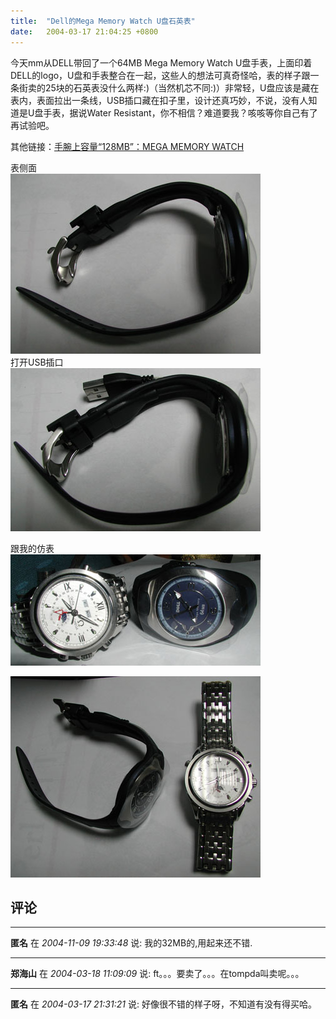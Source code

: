 ```yaml
---
title:  "Dell的Mega Memory Watch U盘石英表"
date:   2004-03-17 21:04:25 +0800
---
```


今天mm从DELL带回了一个64MB Mega Memory Watch U盘手表，上面印着DELL的logo，U盘和手表整合在一起，这些人的想法可真奇怪哈，表的样子跟一条街卖的25块的石英表没什么两样:)（当然机芯不同:)）非常轻，U盘应该是藏在表内，表面拉出一条线，USB插口藏在扣子里，设计还真巧妙，不说，没有人知道是U盘手表，据说Water Resistant，你不相信？难道要我？咳咳等你自己有了再试验吧。  

其他链接：[手腕上容量“128MB”：MEGA MEMORY WATCH](http://www.beareyes.com/2/lib/200308/09/20030809145.htm)  

表侧面  
![](/images/2011/dellwatch/1.jpg)  
打开USB插口  
![](/images/2011/dellwatch/2.jpg)  

跟我的仿表  
![](/images/2011/dellwatch/compare.jpg)  

![](/images/2011/dellwatch/compare2.jpg)  


## 评论

*****
**匿名** 在 *2004-11-09 19:33:48* 说: 我的32MB的,用起来还不错.

*****
**郑海山** 在 *2004-03-18 11:09:09* 说: ft。。。要卖了。。。在tompda叫卖呢。。。

*****
**匿名** 在 *2004-03-17 21:31:21* 说: 好像很不错的样子呀，不知道有没有得买哈。 

